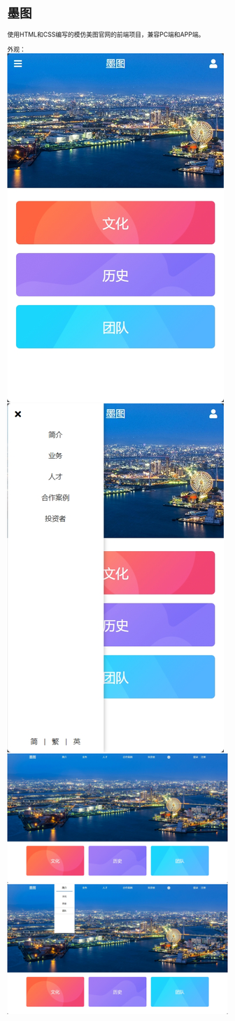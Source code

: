 # 墨图

使用HTML和CSS编写的模仿美图官网的前端项目，兼容PC端和APP端。

外观：
![页面-1](file/页面-1.jpg)
![页面-2](file/页面-2.jpg)
![页面-3](file/页面-3.jpg)
![页面-4](file/页面-4.jpg)
